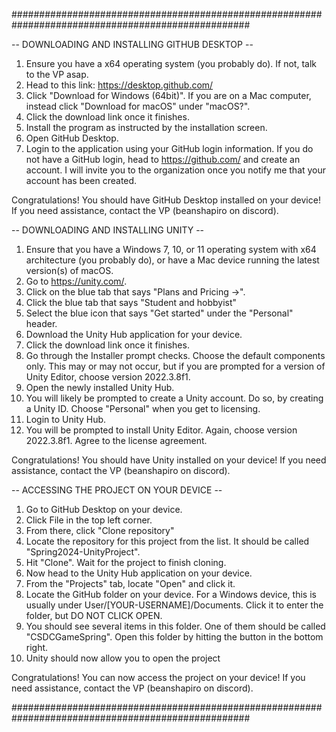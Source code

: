 ###################################################################################################

-- DOWNLOADING AND INSTALLING GITHUB DESKTOP --
1. Ensure you have a x64 operating system (you probably do). If not, talk to the VP asap.
2. Head to this link: https://desktop.github.com/
3. Click "Download for Windows (64bit)". If you are on a Mac computer, instead click
"Download for macOS" under "macOS?".
4. Click the download link once it finishes.
5. Install the program as instructed by the installation screen.
6. Open GitHub Desktop.
7. Login to the application using your GitHub login information. If you do not have a GitHub login, head to https://github.com/ and create an
account. I will invite you to the organization once you notify me that your account has
been created.

Congratulations! You should have GitHub Desktop installed on your device! If you need
assistance, contact the VP (beanshapiro on discord).

-- DOWNLOADING AND INSTALLING UNITY --
1. Ensure that you have a Windows 7, 10, or 11 operating system with x64 architecture
(you probably do), or have a Mac device running the latest version(s) of macOS.
2. Go to https://unity.com/.
3. Click on the blue tab that says "Plans and Pricing ->".
4. Click the blue tab that says "Student and hobbyist"
5. Select the blue icon that says "Get started" under the "Personal" header.
6. Download the Unity Hub application for your device.
7. Click the download link once it finishes.
8. Go through the Installer prompt checks. Choose the default components only. This may or may not occur, but if you are prompted for a version of Unity Editor, 
choose version 2022.3.8f1.
9. Open the newly installed Unity Hub.
10. You will likely be prompted to create a Unity account. Do so, by creating a Unity ID. Choose
"Personal" when you get to licensing.
11. Login to Unity Hub.
12. You will be prompted to install Unity Editor. Again, choose version 2022.3.8f1. Agree to
the license agreement.

Congratulations! You should have Unity installed on your device! If you need
assistance, contact the VP (beanshapiro on discord).

-- ACCESSING THE PROJECT ON YOUR DEVICE -- 
1. Go to GitHub Desktop on your device.
2. Click File in the top left corner.
3. From there, click "Clone repository"
4. Locate the repository for this project from the list. It should be called "Spring2024-UnityProject".
5. Hit "Clone". Wait for the project to finish cloning.
6. Now head to the Unity Hub application on your device.
7. From the "Projects" tab, locate "Open" and click it.
8. Locate the GitHub folder on your device. For a Windows device, this is usually under User/[YOUR-USERNAME]/Documents. Click it to enter the folder, but DO NOT CLICK OPEN.
9. You should see several items in this folder. One of them should be called "CSDCGameSpring". Open this folder by hitting the button in the bottom right.
10. Unity should now allow you to open the project

Congratulations! You can now access the project on your device! If you need
assistance, contact the VP (beanshapiro on discord).

###################################################################################################

